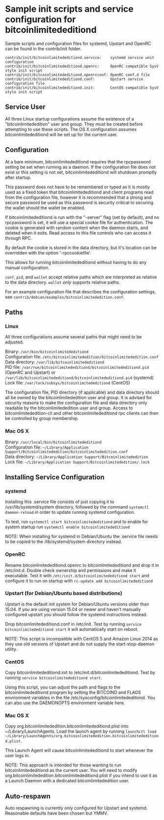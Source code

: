 Sample init scripts and service configuration for bitcoinlimitededitiond
==========================================================

Sample scripts and configuration files for systemd, Upstart and OpenRC
can be found in the contrib/init folder.

    contrib/init/bitcoinlimitededitiond.service:    systemd service unit configuration
    contrib/init/bitcoinlimitededitiond.openrc:     OpenRC compatible SysV style init script
    contrib/init/bitcoinlimitededitiond.openrcconf: OpenRC conf.d file
    contrib/init/bitcoinlimitededitiond.conf:       Upstart service configuration file
    contrib/init/bitcoinlimitededitiond.init:       CentOS compatible SysV style init script

Service User
---------------------------------

All three Linux startup configurations assume the existence of a "bitcoinlimitededition" user
and group.  They must be created before attempting to use these scripts.
The OS X configuration assumes bitcoinlimitededitiond will be set up for the current user.

Configuration
---------------------------------

At a bare minimum, bitcoinlimitededitiond requires that the rpcpassword setting be set
when running as a daemon.  If the configuration file does not exist or this
setting is not set, bitcoinlimitededitiond will shutdown promptly after startup.

This password does not have to be remembered or typed as it is mostly used
as a fixed token that bitcoinlimitededitiond and client programs read from the configuration
file, however it is recommended that a strong and secure password be used
as this password is security critical to securing the wallet should the
wallet be enabled.

If bitcoinlimitededitiond is run with the "-server" flag (set by default), and no rpcpassword is set,
it will use a special cookie file for authentication. The cookie is generated with random
content when the daemon starts, and deleted when it exits. Read access to this file
controls who can access it through RPC.

By default the cookie is stored in the data directory, but it's location can be overridden
with the option '-rpccookiefile'.

This allows for running bitcoinlimitededitiond without having to do any manual configuration.

`conf`, `pid`, and `wallet` accept relative paths which are interpreted as
relative to the data directory. `wallet` *only* supports relative paths.

For an example configuration file that describes the configuration settings,
see `contrib/debian/examples/bitcoinlimitededition.conf`.

Paths
---------------------------------

### Linux

All three configurations assume several paths that might need to be adjusted.

Binary:              `/usr/bin/bitcoinlimitededitiond`  
Configuration file:  `/etc/bitcoinlimitededition/bitcoinlimitededition.conf`  
Data directory:      `/var/lib/bitcoinlimitededitiond`  
PID file:            `/var/run/bitcoinlimitededitiond/bitcoinlimitededitiond.pid` (OpenRC and Upstart) or `/var/lib/bitcoinlimitededitiond/bitcoinlimitededitiond.pid` (systemd)  
Lock file:           `/var/lock/subsys/bitcoinlimitededitiond` (CentOS)  

The configuration file, PID directory (if applicable) and data directory
should all be owned by the bitcoinlimitededition user and group.  It is advised for security
reasons to make the configuration file and data directory only readable by the
bitcoinlimitededition user and group.  Access to bitcoinlimitededition-cli and other bitcoinlimitededitiond rpc clients
can then be controlled by group membership.

### Mac OS X

Binary:              `/usr/local/bin/bitcoinlimitededitiond`  
Configuration file:  `~/Library/Application Support/Bitcoinlimitededition/bitcoinlimitededition.conf`  
Data directory:      `~/Library/Application Support/Bitcoinlimitededition`  
Lock file:           `~/Library/Application Support/Bitcoinlimitededition/.lock`  

Installing Service Configuration
-----------------------------------

### systemd

Installing this .service file consists of just copying it to
/usr/lib/systemd/system directory, followed by the command
`systemctl daemon-reload` in order to update running systemd configuration.

To test, run `systemctl start bitcoinlimitededitiond` and to enable for system startup run
`systemctl enable bitcoinlimitededitiond`

NOTE: When installing for systemd in Debian/Ubuntu the .service file needs to be copied to the /lib/systemd/system directory instead.

### OpenRC

Rename bitcoinlimitededitiond.openrc to bitcoinlimitededitiond and drop it in /etc/init.d.  Double
check ownership and permissions and make it executable.  Test it with
`/etc/init.d/bitcoinlimitededitiond start` and configure it to run on startup with
`rc-update add bitcoinlimitededitiond`

### Upstart (for Debian/Ubuntu based distributions)

Upstart is the default init system for Debian/Ubuntu versions older than 15.04. If you are using version 15.04 or newer and haven't manually configured upstart you should follow the systemd instructions instead.

Drop bitcoinlimitededitiond.conf in /etc/init.  Test by running `service bitcoinlimitededitiond start`
it will automatically start on reboot.

NOTE: This script is incompatible with CentOS 5 and Amazon Linux 2014 as they
use old versions of Upstart and do not supply the start-stop-daemon utility.

### CentOS

Copy bitcoinlimitededitiond.init to /etc/init.d/bitcoinlimitededitiond. Test by running `service bitcoinlimitededitiond start`.

Using this script, you can adjust the path and flags to the bitcoinlimitededitiond program by
setting the BITCOIND and FLAGS environment variables in the file
/etc/sysconfig/bitcoinlimitededitiond. You can also use the DAEMONOPTS environment variable here.

### Mac OS X

Copy org.bitcoinlimitededition.bitcoinlimitededitiond.plist into ~/Library/LaunchAgents. Load the launch agent by
running `launchctl load ~/Library/LaunchAgents/org.bitcoinlimitededition.bitcoinlimitededitiond.plist`.

This Launch Agent will cause bitcoinlimitededitiond to start whenever the user logs in.

NOTE: This approach is intended for those wanting to run bitcoinlimitededitiond as the current user.
You will need to modify org.bitcoinlimitededition.bitcoinlimitededitiond.plist if you intend to use it as a
Launch Daemon with a dedicated bitcoinlimitededition user.

Auto-respawn
-----------------------------------

Auto respawning is currently only configured for Upstart and systemd.
Reasonable defaults have been chosen but YMMV.
